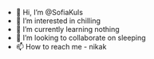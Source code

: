 - 👋 Hi, I’m @SofiaKuls
- 👀 I’m interested in chilling
- 🌱 I’m currently learning nothing
- 💞️ I’m looking to collaborate on sleeping 
- 📫 How to reach me - nikak

<!---
SofiaKuls/SofiaKuls is a ✨ special ✨ repository because its `README.md` (this file) appears on your GitHub profile.
You can click the Preview link to take a look at your changes.
--->
